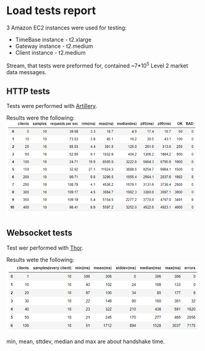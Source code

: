# Load tests report

3 Amazon EC2 instances were used for testing:
* TimeBase instance - t2.xlarge
* Gateway instance - t2.medium
* Client instance - t2.medium

Stream, that tests were preformed for, contained ~7*10<sup>5</sup> Level 2 market data messages.

## HTTP tests

Tests were performed with [Artillery](https://artillery.io/).

Results were the following:
![http-report](img/http-report.PNG)

## Websocket tests

Test wer performed with [Thor](https://github.com/observing/thor).

Results wete the following:
![ws-report](img/ws-report.PNG)

min, mean, sttdev, median and max are about handshake time.